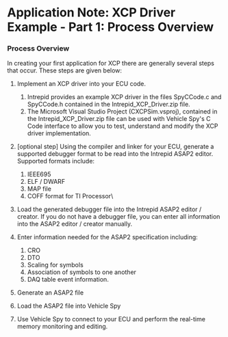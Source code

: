 # Application Note: XCP Driver Example - Part 1: Process Overview

### Process Overview

In creating your first application for XCP there are generally several steps that occur. These steps are given below:

1.  Implement an XCP driver into your ECU code.

    1. Intrepid provides an example XCP driver in the files SpyCCode.c and SpyCCode.h contained in the Intrepid\_XCP\_Driver.zip file.
    2. The Microsoft Visual Studio Project (CXCPSim.vsproj), contained in the Intrepid\_XCP\_Driver.zip file can be used with Vehicle Spy's C Code interface to allow you to test, understand and modify the XCP driver implementation.


2. \[optional step] Using the compiler and linker for your ECU, generate a supported debugger format to be read into the Intrepid ASAP2 editor. Supported formats include:
   1. IEEE695
   2. ELF / DWARF
   3. MAP file
   4. COFF format for TI Processor\

3. Load the generated debugger file into the Intrepid ASAP2 editor / creator. If you do not have a debugger file, you can enter all information into the ASAP2 editor / creator manually.
4.  Enter information needed for the ASAP2 specification including:

    1. CRO
    2. DTO
    3. Scaling for symbols
    4. Association of symbols to one another
    5. DAQ table event information.


5. Generate an ASAP2 file
6. Load the ASAP2 file into Vehicle Spy
7. Use Vehicle Spy to connect to your ECU and perform the real-time memory monitoring and editing.
